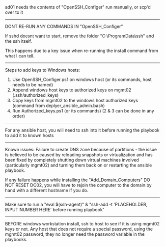 ad01 needs the contents of "OpenSSH_Configer" run manually, or scp'd over to it

---  
DONT RE-RUN ANY COMMANDS IN "OpenSSH_Configer"

If sshd doesnt want to start, remove the folder "C:\ProgramData\ssh" and the ssh itself.

This happens due to a key issue when re-running the install command from what I can tell.

---
Steps to add keys to Windows hosts:
1. Use OpenSSH_Configer.ps1 on windows host (or its commands, host needs to be named)
2. Append windows host keys to authorized keys on mgmt02 (.ssh/authorized_keys)
3. Copy keys from mgmt02 to the windows host authorized keys (command from deplyer_ansible_admin.bash)
4. Run Authorized_keys.ps1 (or its commands)
(2 & 3 can be done in any order)

---
For any ansible host, you will need to ssh into it before running the playbook to add it to known hosts

---
Known issues:
Failure to create DNS zone because of partitions - the issue is believed to be caused by reloading snapshots or virtualization and has been fixed by completely shutting down virtual machines involved (particularly mgmt02) and turning them back on or restarting the ansible playbook.

If any failure happens while installing the "Add_Domain_Computers" DO NOT RESET DC02, you will have to rejoin the computer to the domain by hand with a different hostname if you do.

---
Make sure to run a "eval $(ssh-agent)" & "ssh-add -t 'PLACEHOLDER, INPUT NUMBER HERE' before running playbook"

---
BEFORE windows workstation install, ssh to host to see if it is using mgmt02 keys or not. Any host that does not require a special password, using the mgmt02 password, they no longer need the password variable in the playbooks.
